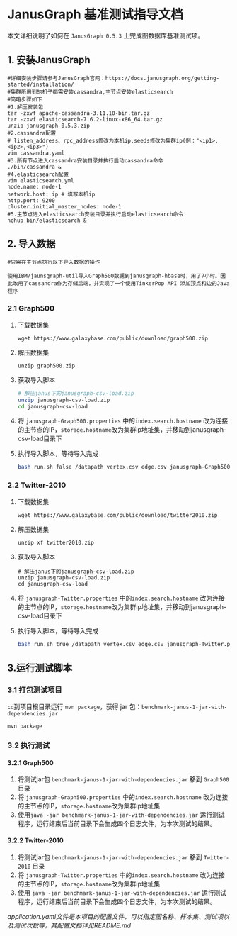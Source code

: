 # JanusGraph 基准测试指导文档

本文详细说明了如何在 `JanusGraph 0.5.3` 上完成图数据库基准测试项。

## 1. 安装JanusGraph

```shell
#详细安装步骤请参考JanusGraph官网：https://docs.janusgraph.org/getting-started/installation/
#集群所用到的机子都需安装cassandra,主节点安装elasticsearch
#简略步骤如下
#1.解压安装包
tar -zxvf apache-cassandra-3.11.10-bin.tar.gz
tar -zxvf elasticsearch-7.6.2-linux-x86_64.tar.gz
unzip janusgraph-0.5.3.zip
#2.cassandra配置
# listen_address、rpc_address修改为本机ip,seeds修改为集群ip(例："<ip1>,<ip2>,<ip3>")
vim cassandra.yaml
#3.所有节点进入cassandra安装目录并执行启动cassandra命令
./bin/cassandra &
#4.elasticsearch配置
vim elasticsearch.yml
node.name: node-1
network.host: ip # 填写本机ip
http.port: 9200
cluster.initial_master_nodes: node-1
#5.主节点进入elasticsearch安装目录并执行启动elasticsearch命令
nohup bin/elasticsearch &
```

## 2. 导入数据

`#只需在主节点执行以下导入数据的操作`

`使用IBM/jaunsgraph-util导入Graph500数据到janusgraph-hbase时，用了7小时。因此改用了cassandra作为存储后端，并实现了一个使用TinkerPop API 添加顶点和边的Java程序`

### 2.1 Graph500

 1. 下载数据集

    ```
    wget https://www.galaxybase.com/public/download/graph500.zip
    ```

 2. 解压数据集

    ```
    unzip graph500.zip
    ```

 3. 获取导入脚本

    ```bash
    # 解压janus下的janusgraph-csv-load.zip
    unzip janusgraph-csv-load.zip
    cd janusgraph-csv-load
    ```
    
 4. 将 `janusgraph-Graph500.properties` 中的`index.search.hostname` 改为连接的主节点的IP，`storage.hostname`改为集群ip地址集，并移动到janusgraph-csv-load目录下

 5. 执行导入脚本，等待导入完成

    ```bash
    bash run.sh false /datapath vertex.csv edge.csv janusgraph-Graph500.properties
    ```

### 2.2 Twitter-2010

1. 下载数据集

   ```
   wget https://www.galaxybase.com/public/download/twitter2010.zip
   ```

2. 解压数据集

   ```
   unzip xf twitter2010.zip
   ```

3. 获取导入脚本

   ```shell
   # 解压janus下的janusgraph-csv-load.zip
   unzip janusgraph-csv-load.zip
   cd janusgraph-csv-load
   ```
   
4. 将 `janusgraph-Twitter.properties` 中的`index.search.hostname` 改为连接的主节点的IP，`storage.hostname`改为集群ip地址集，并移动到janusgraph-csv-load目录下

5. 执行导入脚本，等待导入完成

   ```bash
   bash run.sh true /datapath vertex.csv edge.csv janusgraph-Twitter.properties
   ```

## 3.运行测试脚本

### 3.1 打包测试项目

`cd`到项目根目录运行 `mvn package`，获得 jar 包：`benchmark-janus-1-jar-with-dependencies.jar`

```shell
mvn package
```


### 3.2 执行测试

#### 3.2.1 Graph500

1. 将测试jar包 `benchmark-janus-1-jar-with-dependencies.jar` 移到 `Graph500` 目录
2. 将 `janusgraph-Graph500.properties` 中的`index.search.hostname` 改为连接的主节点的IP，`storage.hostname`改为集群ip地址集
3. 使用`java -jar benchmark-janus-1-jar-with-dependencies.jar` 运行测试程序，运行结束后当前目录下会生成四个日志文件，为本次测试的结果。

#### 3.2.2 Twitter-2010

1. 将测试jar包 `benchmark-janus-1-jar-with-dependencies.jar` 移到 `Twitter-2010` 目录
2. 将 `janusgraph-Twitter.properties`  中的`index.search.hostname` 改为连接的主节点的IP，`storage.hostname`改为集群ip地址集
3. 使用 `java -jar benchmark-janus-1-jar-with-dependencies.jar` 运行测试程序，运行结束后当前目录下会生成四个日志文件，为本次测试的结果。





*application.yaml文件是本项目的配置文件，可以指定图名称、样本集、测试项以及测试次数等，其配置文档详见README.md*

